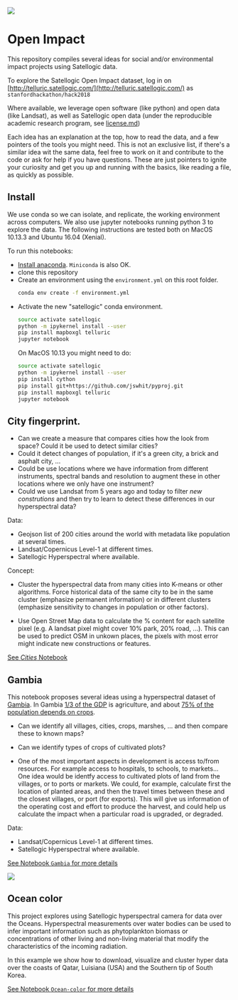 ![](gambia.png)
# Open Impact

This repository compiles several ideas for social and/or environmental impact projects using Satellogic data.

To explore the Satellogic Open Impact dataset, log in on [http://telluric.satellogic.com/](http://telluric.satellogic.com/) as `stanfordhackathon/hack2018
`

Where available, we leverage open software (like python) and open data (like Landsat), as well as Satellogic open data (under the reproducible academic research program, see [license.md](LICENSE.md))


Each idea has an explanation at the top, how to read the data, and a few pointers of the tools you might need. This is not an exclusive list, if there's a similar idea wit the same data, feel free to work on it and contribute to the code or ask for help if you have questions. These are just pointers to ignite your curiosity and get you up and running with the basics, like reading a file, as quickly as possible.

## Install

We use conda so we can isolate, and replicate, the working environment across computers. We also use jupyter notebooks running python 3 to explore the data. The following instructions are tested both on MacOS 10.13.3 and Ubuntu 16.04 (Xenial).

To run this notebooks:
* [Install anaconda](https://conda.io/docs/installation.html). `Miniconda` is also OK.
* clone this repository
* Create an environment using the `environment.yml` on this root folder.
    ```sh
    conda env create -f environment.yml
    ```
* Activate the new "satellogic" conda environment.
    ```sh
    source activate satellogic
    python -m ipykernel install --user
    pip install mapboxgl telluric 
    jupyter notebook
    ```
    On MacOS 10.13 you might need to do:
    ```sh
    source activate satellogic
    python -m ipykernel install --user
    pip install cython
    pip install git+https://github.com/jswhit/pyproj.git
    pip install mapboxgl telluric
    jupyter notebook
    ```

## City fingerprint.

* Can we create a measure that compares cities how the look from space? Could it be used to detect similar cities?
* Could it detect changes of population, if it's a green city, a brick and asphalt city, ...
* Could be use locations where we have information from different instruments, spectral bands and resolution to augment these in other locations where we only have one instrument?
* Could we use Landsat from 5 years ago and today to filter *new construtions* and then try to learn to detect these differences in our hyperspectral data?

Data:
- Geojson list of 200 cities around the world with metadata like population at several times.
- Landsat/Copernicus Level-1 at different times.
- Satellogic Hyperspectral where available.

Concept:

- Cluster the hyperspectral data from many cities into K-means or other algorithms. Force historical data of the same city to be in the same cluster (emphasize permanent information) or in different clusters (emphasize sensitivity to changes in population or other factors).

- Use Open Street Map data to calculate the % content for each satellite pixel (e.g. A landsat pixel might cover 10% park, 20% road, ...). This can be used to predict OSM in unkown places, the pixels with most error might indicate new constructions or features.

[See *Cities* Notebook](cities/Cities.ipynb)



## Gambia

This notebook proposes several ideas using a hyperspectral dataset of [Gambia](https://en.wikipedia.org/wiki/The_Gambia). In Gambia [1/3 of the GDP](https://en.wikipedia.org/wiki/Economy_of_the_Gambia) is agriculture, and about [75% of the population depends on crops](https://rainforests.mongabay.com/deforestation/archive/Gambia.htm).

* Can we identify all villages, cities, crops, marshes, ... and then compare these to known maps?

* Can we identify types of crops of cultivated plots?

* One of the most important aspects in development is access to/from resources. For example access to  hospitals, to schools, to markets... One idea would be identfy access to cultivated plots of land from the villages, or to ports or markets. We could, for example, calculate first the location of planted areas, and then the travel times between these and the closest villages, or port (for exports). This will give us information of the operating cost and effort to produce the harvest, and could help us calculate the impact when a particular road is upgraded, or degraded.


Data:
- Landsat/Copernicus Level-1 at different times.
- Satellogic Hyperspectral where available.

[See Notebook `Gambia` for more details](gambia/Gambia.ipynb)

![](hyper.png)

## Ocean color

This project explores using Satellogic hyperspectral camera for data over the Oceans. Hyperspectral measurements over water bodies can be used to infer important information such as phytoplankton biomass or concentrations of other living and non-living material that modify the characteristics of the incoming radiation.

In this example we show how to download, visualize and cluster hyper data over the coasts of Qatar, Luisiana (USA) and the Southern tip of South Korea.

[See Notebook `Ocean-color` for more details](Ocean-color/Ocean-color.ipynb)
